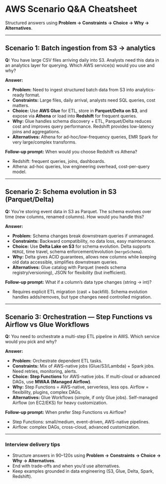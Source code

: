 # AWS Scenario Q&A Cheatsheet 

Structured answers using **Problem → Constraints → Choice → Why → Alternatives**.

---

## Scenario 1: Batch ingestion from S3 → analytics
**Q:** You have large CSV files arriving daily into S3. Analysts need this data in an analytics layer for querying. Which AWS service(s) would you use and why?

**Answer:**
- **Problem:** Need to ingest structured batch data from S3 into analytics-ready format.
- **Constraints:** Large files, daily arrival, analysts need SQL queries, cost matters.
- **Choice:** Use **AWS Glue** for ETL, store in **Parquet/Delta on S3**, and expose via **Athena** or load into **Redshift** for frequent queries.
- **Why:** Glue handles schema discovery + ETL, Parquet/Delta reduces cost and improves query performance. Redshift provides low-latency joins and aggregations.
- **Alternatives:** Athena for ad-hoc/low-frequency queries, EMR Spark for very large/complex transforms.

**Follow-up prompt:** When would you choose Redshift vs Athena?
- Redshift: frequent queries, joins, dashboards.
- Athena: ad-hoc queries, low engineering overhead, cost-per-query model.

---

## Scenario 2: Schema evolution in S3 (Parquet/Delta)
**Q:** You’re storing event data in S3 as Parquet. The schema evolves over time (new columns, renamed columns). How would you handle this?

**Answer:**
- **Problem:** Schema changes break downstream queries if unmanaged.
- **Constraints:** Backward compatibility, no data loss, easy maintenance.
- **Choice:** Use **Delta Lake on S3** for schema evolution. Delta supports `MERGE`, time travel, schema enforcement/evolution (`mergeSchema`).
- **Why:** Delta gives ACID guarantees, allows new columns while keeping old data accessible, simplifies downstream queries.
- **Alternatives:** Glue catalog with Parquet (needs schema registry/versioning), JSON for flexibility (but inefficient).

**Follow-up prompt:** What if a column’s data type changes (string → int)?
- Requires explicit ETL migration (cast + backfill). Schema evolution handles adds/removes, but type changes need controlled migration.

---

## Scenario 3: Orchestration — Step Functions vs Airflow vs Glue Workflows
**Q:** You need to orchestrate a multi-step ETL pipeline in AWS. Which service would you pick and why?

**Answer:**
- **Problem:** Orchestrate dependent ETL tasks.
- **Constraints:** Mix of AWS-native jobs (Glue/S3/Lambda) + Spark jobs. Need retries, monitoring, alerts.
- **Choice:** **Step Functions** for AWS-native jobs. If multi-cloud or advanced DAGs, use **MWAA (Managed Airflow)**.
- **Why:** Step Functions = AWS-native, serverless, less ops. Airflow = flexibility, plugins, complex DAGs.
- **Alternatives:** Glue Workflows (simple, if only Glue jobs). Self-managed Airflow (on EC2/EKS) for heavy customization.

**Follow-up prompt:** When prefer Step Functions vs Airflow?
- Step Functions: small/medium, event-driven, AWS-native pipelines.
- Airflow: complex DAGs, cross-cloud, advanced customization.

---

### Interview delivery tips
- Structure answers in 90–120s using **Problem → Constraints → Choice → Why → Alternatives**.
- End with trade-offs and when you’d use alternatives.
- Keep examples grounded in data engineering (S3, Glue, Delta, Spark, Redshift).

